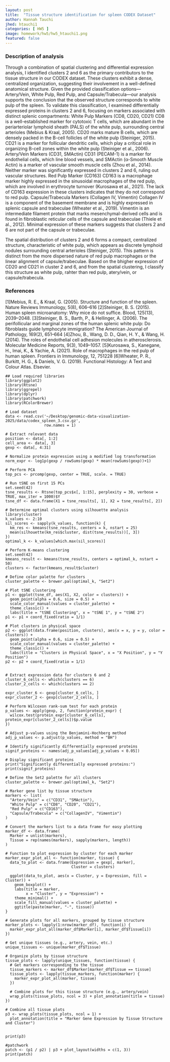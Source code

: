 ```yaml
---
layout: post
title:  "Tissue structure identification for spleen CODEX Dataset"
author: Hannah Tauchi 
jhed: htauchi1
categories: [ HW5 ]
image: homework/hw5/hw5_htauchi1.png
featured: false
---
```


### Description of analysis
Through a combination of spatial clustering and differential expression analysis, I identified clusters 2 and 6 as the primary contributors to the tissue structure in our CODEX dataset. These clusters exhibit a dense, centralized organization, suggesting their involvement in a well-defined anatomical structure. Given the provided classification options—Artery/Vein, White Pulp, Red Pulp, and Capsule/Trabecula—our analysis supports the conclusion that the observed structure corresponds to white pulp of the spleen.
To validate this classification, I examined differentially expressed proteins in clusters 2 and 6, focusing on markers associated with distinct splenic compartments:
White Pulp Markers (CD8, CD20, CD21)
CD8 is a well-established marker for cytotoxic T cells, which are abundant in the periarteriolar lymphoid sheath (PALS) of the white pulp, surrounding central arterioles (Mebius & Kraal, 2005).
CD20 marks mature B cells, which are densely packed in the B-cell follicles of the white pulp (Steiniger, 2015).
CD21 is a marker for follicular dendritic cells, which play a critical role in organizing B-cell zones within the white pulp (Steiniger et al., 2006).
Artery/Vein Markers (CD31, SMActin)
CD31 (PECAM-1) is a marker for endothelial cells, which line blood vessels, and SMActin (α-Smooth Muscle Actin) is a marker of vascular smooth muscle cells (Zhou et al., 2014). Neither marker was significantly expressed in clusters 2 and 6, ruling out vascular structures.
Red Pulp Marker (CD163)
CD163 is a macrophage marker highly expressed in the sinusoidal macrophages of the red pulp, which are involved in erythrocyte turnover (Kurosawa et al., 2021). The lack of CD163 expression in these clusters indicates that they do not correspond to red pulp.
Capsule/Trabecula Markers (Collagen IV, Vimentin)
Collagen IV is a component of the basement membrane and is highly expressed in splenic capsule and trabeculae (Wheater et al., 2019).
Vimentin is an intermediate filament protein that marks mesenchymal-derived cells and is found in fibroblastic reticular cells of the capsule and trabeculae (Thiele et al., 2012).
Minimal expression of these markers suggests that clusters 2 and 6 are not part of the capsule or trabeculae.

The spatial distribution of clusters 2 and 6 forms a compact, centralized structure, characteristic of white pulp, which appears as discrete lymphoid nodules surrounding central arterioles (Steiniger, 2015). This pattern is distinct from the more dispersed nature of red pulp macrophages or the linear alignment of capsule/trabeculae.
Based on the bhigher expression of CD20 and CD21 in cluster 2 and 6, and from the spatial clustering, I classify this structure as white pulp, rahter than red pulp, atery/vein, or capsule/trabecula.

### References
[1]Mebius, R. E., & Kraal, G. (2005). Structure and function of the spleen. Nature Reviews Immunology, 5(8), 606–616
[2]Steiniger, B. S. (2015). Human spleen microanatomy: Why mice do not suffice. Blood, 125(13), 2039–2048.
[3]Steiniger, B. S., Barth, P., & Hellinger, A. (2006). The perifollicular and marginal zones of the human splenic white pulp: Do fibroblasts guide lymphocyte immigration? The American Journal of Pathology, 169(2), 651–664
[4]Zhou, B., Wang, D. D., Qian, H. Y., & Wang, H. (2014). The roles of endothelial cell adhesion molecules in atherosclerosis. Molecular Medicine Reports, 9(3), 1049–1057.
[5]Kurosawa, S., Kanegane, H., Imai, K., & Yachie, A. (2021). Role of macrophages in the red pulp of human spleen. Frontiers in Immunology, 12, 751228
[6]Wheater, P. R., Burkitt, H. G., & Daniels, V. G. (2019). Functional Histology: A Text and Colour Atlas. Elsevier.

```{r}
## Load required libraries
library(ggplot2)
library(Rtsne)
library(ggrepel)
library(dplyr)
library(patchwork)
library(RColorBrewer)

# Load dataset
data <- read.csv('~/Desktop/genomic-data-visualization-2025/data/codex_spleen_3.csv.gz',
                 row.names = 1)

# Extract relevant data
position <- data[, 1:2]
cell_area <- data[, 3]
gexp <- data[, 4:31]

# Normalize protein expression using a modified log transformation
norm_expr <- log1p(gexp / rowSums(gexp) * mean(rowSums(gexp))+1)

# Perform PCA
top_pcs <- prcomp(gexp, center = TRUE, scale. = TRUE)

# Run tSNE on first 15 PCs
set.seed(42)
tsne_results <- Rtsne(top_pcs$x[, 1:15], perplexity = 30, verbose = TRUE, max_iter = 1000)$Y
tsne_df <- data.frame(X1 = tsne_results[, 1], X2 = tsne_results[, 2])

# Determine optimal clusters using silhouette analysis
library(cluster)
k_values <- 2:10
sil_scores <- sapply(k_values, function(k) {
  km_res <- kmeans(tsne_results, centers = k, nstart = 25)
  mean(silhouette(km_res$cluster, dist(tsne_results))[, 3])
})
optimal_k <- k_values[which.max(sil_scores)]

# Perform K-means clustering
set.seed(42)
kmeans_result <- kmeans(tsne_results, centers = optimal_k, nstart = 50)
clusters <- factor(kmeans_result$cluster)

# Define color palette for clusters
cluster_palette <- brewer.pal(optimal_k, "Set2")

# Plot tSNE clustering
p1 <- ggplot(tsne_df, aes(X1, X2, color = clusters)) +
  geom_point(alpha = 0.6, size = 0.5) +
  scale_color_manual(values = cluster_palette) +
  theme_classic() +
  labs(title = "tSNE Clustering", x = "tSNE 1", y = "tSNE 2")
p1 <- p1 + coord_fixed(ratio = 1/1)

# Plot clusters in physical space
p2 <- ggplot(data.frame(position, clusters), aes(x = x, y = y, color = clusters)) +
  geom_point(alpha = 0.6, size = 0.5) +
  scale_color_manual(values = cluster_palette) +
  theme_classic() +
  labs(title = "Clusters in Physical Space", x = "X Position", y = "Y Position")
p2 <- p2 + coord_fixed(ratio = 1/1)


# Extract expression data for clusters 6 and 2
cluster_6_cells <- which(clusters == 6)
cluster_2_cells <- which(clusters == 2)

expr_cluster_6 <- gexp[cluster_6_cells, ]
expr_cluster_2 <- gexp[cluster_2_cells, ]

# Perform Wilcoxon rank-sum test for each protein
p_values <- apply(gexp, 2, function(protein_expr) {
  wilcox.test(protein_expr[cluster_6_cells], protein_expr[cluster_2_cells])$p.value
})

# Adjust p-values using the Benjamini-Hochberg method
adj_p_values <- p.adjust(p_values, method = "BH")

# Identify significantly differentially expressed proteins
signif_proteins <- names(adj_p_values[adj_p_values < 0.05])

# Display significant proteins
print("Significantly differentially expressed proteins:")
print(signif_proteins)

# Define the Set2 palette for all clusters
cluster_palette <- brewer.pal(optimal_k, "Set2")

# Marker gene list by tissue structure
markers <- list(
  "Artery/Vein" = c("CD31", "SMActin"),
  "White Pulp" = c("CD8", "CD20", "CD21"),
  "Red Pulp" = c("CD163"),
  "Capsule/Trabecula" = c("CollagenIV", "Vimentin")
)

# Convert the markers list to a data frame for easy plotting
marker_df <- data.frame(
  Marker = unlist(markers),
  Tissue = rep(names(markers), sapply(markers, length))
)

# Function to plot expression by cluster for each marker
marker_expr_plot_all <- function(marker, tissue) {
  data_to_plot <- data.frame(Expression = gexp[, marker],
                             Cluster = clusters)
  
  ggplot(data_to_plot, aes(x = Cluster, y = Expression, fill = Cluster)) +
    geom_boxplot() +
    labs(title = marker,
         x = "Cluster", y = "Expression") +
    theme_minimal() +
    scale_fill_manual(values = cluster_palette) +
    ggtitle(paste(marker, "-", tissue))
}

# Generate plots for all markers, grouped by tissue structure
marker_plots <- lapply(1:nrow(marker_df), function(i) {
  marker_expr_plot_all(marker_df$Marker[i], marker_df$Tissue[i])
})

# Get unique tissues (e.g., artery, vein, etc.)
unique_tissues <- unique(marker_df$Tissue)

# Organize plots by tissue structure
tissue_plots <- lapply(unique_tissues, function(tissue) {
  # Get markers corresponding to the tissue
  tissue_markers <- marker_df$Marker[marker_df$Tissue == tissue]
  tissue_plots <- lapply(tissue_markers, function(marker) {
    marker_expr_plot_all(marker, tissue)
  })
  
  # Combine plots for this tissue structure (e.g., artery/vein)
  wrap_plots(tissue_plots, ncol = 3) + plot_annotation(title = tissue)
})

# Combine all tissue plots
p3 <- wrap_plots(tissue_plots, ncol = 1) + 
  plot_annotation(title = "Marker Gene Expression by Tissue Structure and Cluster")


print(p3)

#patchwork
patch <- (p1 / p2) | p3 + plot_layout(widths = c(1, 3))
print(patch)
```

